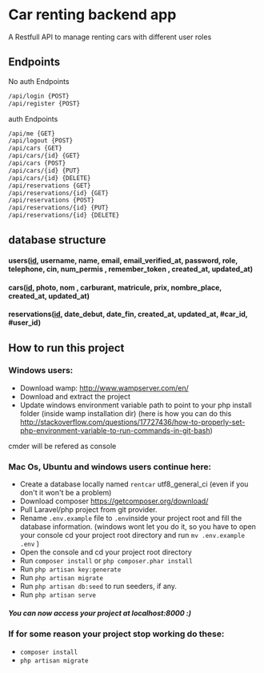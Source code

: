 # Car renting backend app

A Restfull API to manage renting cars with different user roles
## Endpoints

No auth Endpoints
```bash
/api/login {POST}
/api/register {POST}
```
auth Endpoints
```bash
/api/me {GET}
/api/logout {POST}
/api/cars {GET}
/api/cars/{id} {GET}
/api/cars {POST}
/api/cars/{id} {PUT}
/api/cars/{id} {DELETE}
/api/reservations {GET}
/api/reservations/{id} {GET}
/api/reservations {POST}
/api/reservations/{id} {PUT}
/api/reservations/{id} {DELETE}
```
## database structure
#### users([id](#), username, name, email, email_verified_at, password, role, telephone, cin, num_permis	, remember_token	, created_at, updated_at)
#### cars([id](#), photo, nom	, carburant, matricule, prix, nombre_place, created_at, updated_at)
#### reservations([id](#), date_debut, date_fin, created_at, updated_at, #car_id, #user_id)	
## How to run this project
### Windows users:
- Download wamp: http://www.wampserver.com/en/
- Download and extract the project
- Update windows environment variable path to point to your php install folder (inside wamp installation dir) (here is how you can do this http://stackoverflow.com/questions/17727436/how-to-properly-set-php-environment-variable-to-run-commands-in-git-bash)
 

cmder will be refered as console

### Mac Os, Ubuntu and windows users continue here:
- Create a database locally named `rentcar` utf8_general_ci (even if you don't it won't be a problem) 
- Download composer https://getcomposer.org/download/
- Pull Laravel/php project from git provider.
- Rename `.env.example` file to `.env`inside your project root and fill the database information.
  (windows wont let you do it, so you have to open your console cd your project root directory and run `mv .env.example .env` )
- Open the console and cd your project root directory
- Run `composer install` or ```php composer.phar install```
- Run `php artisan key:generate` 
- Run `php artisan migrate`
- Run `php artisan db:seed` to run seeders, if any.
- Run `php artisan serve`

##### You can now access your project at localhost:8000 :)

### If for some reason your project stop working do these:
- `composer install`
- `php artisan migrate`